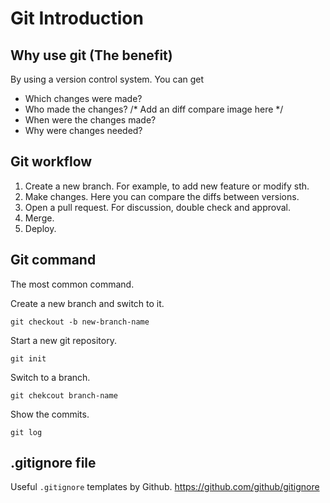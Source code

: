# Git Introduction

## Why use git (The benefit)

By using a version control system. You can get

- Which changes were made?
- Who made the changes? /* Add an diff compare image here */
- When were the changes made?
- Why were changes needed?

## Git workflow

1. Create a new branch. For example, to add new feature or modify sth.
2. Make changes. Here you can compare the diffs between versions.
3. Open a pull request. For discussion, double check and approval.
4. Merge.
5. Deploy.

## Git command

The most common command.

Create a new branch and switch to it.

```
git checkout -b new-branch-name
```

Start a new git repository.

```
git init
```

Switch to a branch.

```
git chekcout branch-name
```

Show the commits.

```
git log
```

## .gitignore file

Useful `.gitignore` templates by Github. https://github.com/github/gitignore 
